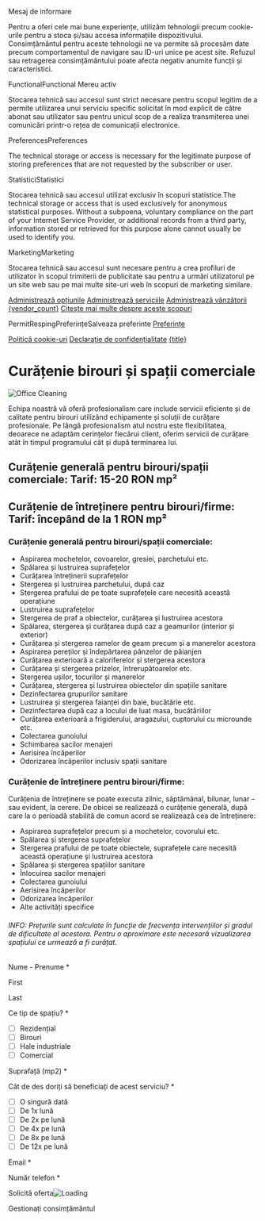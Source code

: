 Mesaj de informare

Pentru a oferi cele mai bune experiențe, utilizăm tehnologii precum cookie-urile pentru a stoca și/sau accesa informațiile dispozitivului. Consimțământul pentru aceste tehnologii ne va permite să procesăm date precum comportamentul de navigare sau ID-uri unice pe acest site. Refuzul sau retragerea consimțământului poate afecta negativ anumite funcții și caracteristici.

FunctionalFunctional Mereu activ

Stocarea tehnică sau accesul sunt strict necesare pentru scopul legitim de a permite utilizarea unui serviciu specific solicitat în mod explicit de către abonat sau utilizator sau pentru unicul scop de a realiza transmiterea unei comunicări printr-o rețea de comunicații electronice.

PreferencesPreferences

The technical storage or access is necessary for the legitimate purpose of storing preferences that are not requested by the subscriber or user.

StatisticiStatistici

Stocarea tehnică sau accesul utilizat exclusiv în scopuri statistice.The technical storage or access that is used exclusively for anonymous statistical purposes. Without a subpoena, voluntary compliance on the part of your Internet Service Provider, or additional records from a third party, information stored or retrieved for this purpose alone cannot usually be used to identify you.

MarketingMarketing

Stocarea tehnică sau accesul sunt necesare pentru a crea profiluri de utilizator în scopul trimiterii de publicitate sau pentru a urmări utilizatorul pe un site web sau pe mai multe site-uri web în scopuri de marketing similare.

[Administrează opțiunile](https://mastercleansibiu.ro/politica-cookie-uri-ue/#cmplz-manage-consent-container) [Administrează serviciile](https://mastercleansibiu.ro/politica-cookie-uri-ue/#cmplz-cookies-overview) [Administrează vânzătorii {vendor\_count}](https://mastercleansibiu.ro/politica-cookie-uri-ue/#cmplz-tcf-wrapper) [Citește mai multe despre aceste scopuri](https://cookiedatabase.org/tcf/purposes/)

PermitRespingPreferințeSalveaza preferinte [Preferințe](https://mastercleansibiu.ro/politica-cookie-uri-ue/#cmplz-manage-consent-container)

[Politică cookie-uri](https://mastercleansibiu.ro/politica-cookie-uri-ue/) [Declarație de confidențialitate](https://mastercleansibiu.ro/privacy-policy/) [{title}](https://mastercleansibiu.ro/birouri-si-spatii-comericale/#)

# Curățenie birouri și spații comerciale

![Office Cleaning](https://mastercleansibiu.ro/wp-content/uploads/2025/03/curatenie-birouri-sibiu.webp)

Echipa noastră vă oferă profesionalism care include servicii eficiente și de calitate pentru birouri utilizând echipamente și soluții de curățare profesionale. Pe lângă profesionalism atul nostru este flexibilitatea, deoarece ne adaptăm cerințelor fiecărui client, oferim servicii de curățare atât în timpul programului cât și după terminarea lui.

## Curățenie generală pentru birouri/spații comerciale:   Tarif: 15-20 RON mp²

## Curățenie de întreținere pentru birouri/firme:   Tarif: începând de la 1 RON mp²

### Curățenie generală pentru birouri/spații comerciale:

- Aspirarea mochetelor, covoarelor, gresiei, parchetului etc.
- Spălarea și lustruirea suprafețelor
- Curățarea întreținerii suprafețelor
- Stergerea și lustruirea parchetului, după caz
- Stergerea prafului de pe toate suprafețele care necesită această operațiune
- Lustruirea suprafețelor
- Stergerea de praf a obiectelor, curățarea și lustruirea acestora
- Spălarea, stergerea și curățarea după caz a geamurilor (interior și exterior)
- Curățarea și stergerea ramelor de geam precum și a manerelor acestora
- Aspirarea pereților și îndepărtarea pânzelor de păianjen
- Curățarea exterioară a caloriferelor și stergerea acestora
- Curățarea și stergerea prizelor, întrerupătoarelor etc.
- Stergerea ușilor, tocurilor și manerelor
- Curățarea, stergerea și lustruirea obiectelor din spațiile sanitare
- Dezinfectarea grupurilor sanitare
- Lustruirea și stergerea faianței din baie, bucătărie etc.
- Dezinfectarea după caz a locului de luat masa, bucătăriilor
- Curățarea exterioară a frigiderului, aragazului, cuptorului cu microunde etc.
- Colectarea gunoiului
- Schimbarea sacilor menajeri
- Aerisirea încăperilor
- Odorizarea încăperilor inclusiv spații sanitare

### Curățenie de întreținere pentru birouri/firme:

Curățenia de întreținere se poate executa zilnic, săptămânal, bilunar, lunar – sau evident, la cerere. De obicei se realizează o curățenie generală, după care la o perioadă stabilită de comun acord se realizează cea de întreținere:

- Aspirarea suprafețelor precum și a mochetelor, covorului etc.
- Spălarea și stergerea suprafețelor
- Stergerea prafului de pe toate obiectele, suprafețele care necesită această operațiune și lustruirea acestora
- Spălarea și stergerea spațiilor sanitare
- Înlocuirea sacilor menajeri
- Colectarea gunoiului
- Aerisirea încăperilor
- Odorizarea încăperilor
- Alte activități specifice

###### INFO: Prețurile sunt calculate în funcție de frecvența intervențiilor și gradul de dificultate al acestora. Pentru o aproximare este necesară vizualizarea spațiului ce urmează a fi curățat.

Nume - Prenume \*

First

Last

Ce tip de spațiu? \*

- [ ] Rezidențial
- [ ] Birouri
- [ ] Hale industriale
- [ ] Comercial

Suprafață (mp2) \*

Cât de des doriți să beneficiați de acest serviciu? \*

- [ ] O singură dată
- [ ] De 1x lună
- [ ] De 2x pe lună
- [ ] De 4x pe lună
- [ ] De 8x pe lună
- [ ] De 12x pe lună

Email \*

Număr telefon \*

Solicită oferta![Loading](https://mastercleansibiu.ro/wp-content/plugins/wpforms-lite/assets/images/submit-spin.svg)

Gestionați consimțământul